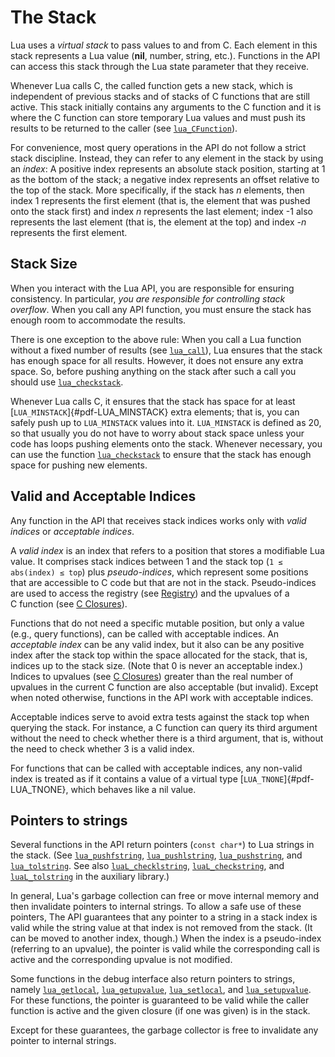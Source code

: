 # The Stack

Lua uses a *virtual stack* to pass values to and from C. Each element in
this stack represents a Lua value (**nil**, number, string, etc.).
Functions in the API can access this stack through the Lua state
parameter that they receive.

Whenever Lua calls C, the called function gets a new stack, which is
independent of previous stacks and of stacks of C functions that are
still active. This stack initially contains any arguments to the
C function and it is where the C function can store temporary Lua values
and must push its results to be returned to the caller (see
[`lua_CFunction`]( /04_API/ch06#lua-cfunction)).

For convenience, most query operations in the API do not follow a strict
stack discipline. Instead, they can refer to any element in the stack by
using an *index*: A positive index represents an absolute stack
position, starting at 1 as the bottom of the stack; a negative index
represents an offset relative to the top of the stack. More
specifically, if the stack has *n* elements, then index 1 represents the
first element (that is, the element that was pushed onto the stack
first) and index *n* represents the last element; index -1 also
represents the last element (that is, the element at the top) and index
*-n* represents the first element.

## Stack Size

When you interact with the Lua API, you are responsible for ensuring
consistency. In particular, *you are responsible for controlling stack
overflow*. When you call any API function, you must ensure the stack has
enough room to accommodate the results.

There is one exception to the above rule: When you call a Lua function
without a fixed number of results (see [`lua_call`]( /04_API/ch06#lua-call)), Lua
ensures that the stack has enough space for all results. However, it
does not ensure any extra space. So, before pushing anything on the
stack after such a call you should use
[`lua_checkstack`]( /04_API/ch06#lua-checkstack).

Whenever Lua calls C, it ensures that the stack has space for at least
[`LUA_MINSTACK`]{#pdf-LUA_MINSTACK} extra elements; that is, you can
safely push up to `LUA_MINSTACK` values into it. `LUA_MINSTACK` is
defined as 20, so that usually you do not have to worry about stack
space unless your code has loops pushing elements onto the stack.
Whenever necessary, you can use the function
[`lua_checkstack`]( /04_API/ch06#lua-checkstack) to ensure that the stack has enough
space for pushing new elements.

## Valid and Acceptable Indices

Any function in the API that receives stack indices works only with
*valid indices* or *acceptable indices*.

A *valid index* is an index that refers to a position that stores a
modifiable Lua value. It comprises stack indices between 1 and the stack
top (`1 ≤ abs(index) ≤ top`) plus *pseudo-indices*, which represent some
positions that are accessible to C code but that are not in the stack.
Pseudo-indices are used to access the registry (see [Registry](/04_API/ch03#registry)) and
the upvalues of a C function (see [C Closures](/04_API/ch02#c-closures)).

Functions that do not need a specific mutable position, but only a value
(e.g., query functions), can be called with acceptable indices. An
*acceptable index* can be any valid index, but it also can be any
positive index after the stack top within the space allocated for the
stack, that is, indices up to the stack size. (Note that 0 is never an
acceptable index.) Indices to upvalues (see [C Closures](/04_API/ch02#c-closures)) greater than
the real number of upvalues in the current C function are also
acceptable (but invalid). Except when noted otherwise, functions in the
API work with acceptable indices.

Acceptable indices serve to avoid extra tests against the stack top when
querying the stack. For instance, a C function can query its third
argument without the need to check whether there is a third argument,
that is, without the need to check whether 3 is a valid index.

For functions that can be called with acceptable indices, any non-valid
index is treated as if it contains a value of a virtual type
[`LUA_TNONE`]{#pdf-LUA_TNONE}, which behaves like a nil value.

## Pointers to strings

Several functions in the API return pointers (`const char*`) to Lua
strings in the stack. (See [`lua_pushfstring`]( /04_API/ch06#lua-pushfstring),
[`lua_pushlstring`]( /04_API/ch06#lua-pushlstring),
[`lua_pushstring`]( /04_API/ch06#lua-pushstring), and
[`lua_tolstring`]( /04_API/ch06#lua-tolstring). See also
[`luaL_checklstring`]( /05_aux_lib/ch01#lual-checklstring),
[`luaL_checkstring`]( /05_aux_lib/ch01#lual-checkstring), and
[`luaL_tolstring`]( /05_aux_lib/ch01#lual-tolstring) in the auxiliary library.)

In general, Lua\'s garbage collection can free or move internal memory
and then invalidate pointers to internal strings. To allow a safe use of
these pointers, The API guarantees that any pointer to a string in a
stack index is valid while the string value at that index is not removed
from the stack. (It can be moved to another index, though.) When the
index is a pseudo-index (referring to an upvalue), the pointer is valid
while the corresponding call is active and the corresponding upvalue is
not modified.

Some functions in the debug interface also return pointers to strings,
namely [`lua_getlocal`]( /04_API/ch07#lua-getlocal),
[`lua_getupvalue`]( /04_API/ch07#lua-getupvalue), [`lua_setlocal`]( /04_API/ch07#lua-setlocal),
and [`lua_setupvalue`]( /04_API/ch07#lua-setupvalue). For these functions, the
pointer is guaranteed to be valid while the caller function is active
and the given closure (if one was given) is in the stack.

Except for these guarantees, the garbage collector is free to invalidate
any pointer to internal strings.


